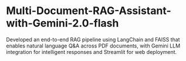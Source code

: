 # Multi-Document-RAG-Assistant-with-Gemini-2.0-flash
Developed an end-to-end RAG pipeline using LangChain and FAISS that enables natural language Q&amp;A across PDF documents, with Gemini LLM integration for intelligent responses and Streamlit for web deployment. 
